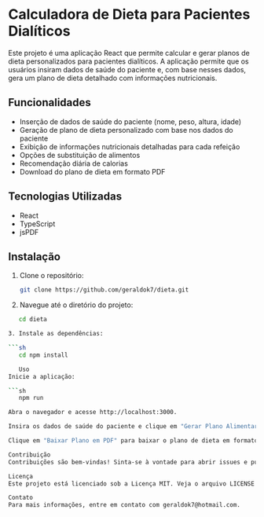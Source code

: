 # Calculadora de Dieta para Pacientes Dialíticos

Este projeto é uma aplicação React que permite calcular e gerar planos de dieta personalizados para pacientes dialíticos. A aplicação permite que os usuários insiram dados de saúde do paciente e, com base nesses dados, gera um plano de dieta detalhado com informações nutricionais.

## Funcionalidades

- Inserção de dados de saúde do paciente (nome, peso, altura, idade)
- Geração de plano de dieta personalizado com base nos dados do paciente
- Exibição de informações nutricionais detalhadas para cada refeição
- Opções de substituição de alimentos
- Recomendação diária de calorias
- Download do plano de dieta em formato PDF

## Tecnologias Utilizadas

- React
- TypeScript
- jsPDF

## Instalação

1. Clone o repositório:

   ```sh
   git clone https://github.com/geraldok7/dieta.git

2. Navegue até o diretório do projeto:

```sh
   cd dieta

3. Instale as dependências:

```sh
   cd npm install

   Uso
Inicie a aplicação:

```sh
   npm run

Abra o navegador e acesse http://localhost:3000.

Insira os dados de saúde do paciente e clique em "Gerar Plano Alimentar" para gerar o plano de dieta.

Clique em "Baixar Plano em PDF" para baixar o plano de dieta em formato PDF.

Contribuição
Contribuições são bem-vindas! Sinta-se à vontade para abrir issues e pull requests.

Licença
Este projeto está licenciado sob a Licença MIT. Veja o arquivo LICENSE para mais detalhes.

Contato
Para mais informações, entre em contato com geraldok7@hotmail.com.